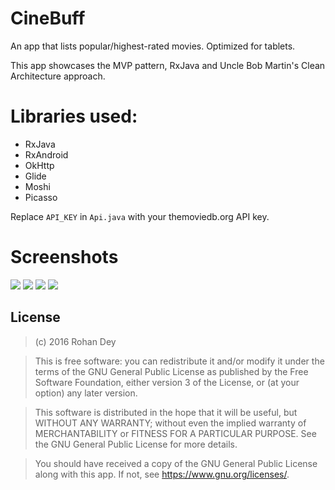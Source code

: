 # CineBuff
An app that lists popular/highest-rated movies. Optimized for tablets.

This app showcases the MVP pattern, RxJava and Uncle Bob Martin's Clean Architecture approach.

# Libraries used:
- RxJava
- RxAndroid
- OkHttp
- Glide
- Moshi
- Picasso

Replace `API_KEY` in `Api.java` with your themoviedb.org API key.

# Screenshots

![](https://raw.githubusercontent.com/rohanoid5/CineBuff/master/Screenshots/Screenshot_2016-06-24-21-39-30-977.jpg)
![](https://raw.githubusercontent.com/rohanoid5/CineBuff/master/Screenshots/Screenshot_2016-06-24-21-39-35-468.jpg)
![](https://raw.githubusercontent.com/rohanoid5/CineBuff/master/Screenshots/Screenshot_2016-06-24-21-39-14-764.jpg)
![](https://raw.githubusercontent.com/rohanoid5/CineBuff/master/Screenshots/Screenshot_2016-06-24-21-39-21-690.jpg)


## License

>(c) 2016 Rohan Dey 

>This is free software: you can redistribute it and/or modify it under the terms of the GNU General Public License as published by the Free Software Foundation, either version 3 of the License, or (at your option) any later version. 

>This software is distributed in the hope that it will be useful, but WITHOUT ANY WARRANTY; without even the implied warranty of MERCHANTABILITY or FITNESS FOR A PARTICULAR PURPOSE. See the GNU General Public License for more details. 

>You should have received a copy of the GNU General Public License along with this app. If not, see <https://www.gnu.org/licenses/>.
